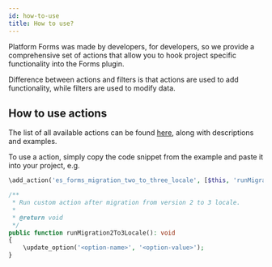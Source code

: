 ```yaml
---
id: how-to-use
title: How to use?
---
```


Platform Forms was made by developers, for developers, so we provide a comprehensive set of actions that allow you to hook project specific functionality into the Forms plugin.

Difference between actions and filters is that actions are used to add functionality, while filters are used to modify data.

## How to use actions

The list of all available actions can be found [here](https://github.com/infinum/eightshift-forms/blob/develop/testFilters/testFilters.php), along with descriptions and examples.

To use a action, simply copy the code snippet from the example and paste it into your project, e.g.
```php
\add_action('es_forms_migration_two_to_three_locale', [$this, 'runMigration2To3Locale']);

/**
 * Run custom action after migration from version 2 to 3 locale.
 *
 * @return void
 */
public function runMigration2To3Locale(): void
{
	\update_option('<option-name>', '<option-value>');
}
```
